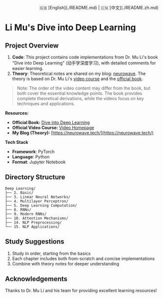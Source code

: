 <p align="right">
🇬🇧 [English](./README.md) | 🇨🇳 [中文](./README.zh.md) 
</p>

# Li Mu's Dive into Deep Learning

## Project Overview

1. **Code**: This project contains code implementations from Dr. Mu Li's book "Dive into Deep Learning" (动手学深度学习), with detailed comments for easier learning.
2. **Theory**: Theoretical notes are shared on my blog: [neurowave](https://neurowave.tech/). The theory is based on Dr. Mu Li's [video course](https://courses.d2l.ai/zh-v2/) and the [official book](https://zh.d2l.ai/chapter_preface/index.html).

> Note: The order of the video content may differ from the book, but both cover the essential knowledge points. The book provides complete theoretical derivations, while the videos focus on key techniques and applications.

**Resources:**
- **Official Book:** [Dive into Deep Learning](https://zh.d2l.ai/chapter_preface/index.html)
- **Official Video Course:** [Video Homepage](https://courses.d2l.ai/zh-v2/)
- **My Blog (Theory):** [https://neurowave.tech/](https://neurowave.tech/)

**Tech Stack**
- **Framework**: PyTorch
- **Language**: Python
- **Format**: Jupyter Notebook

## Directory Structure

```
Deep Learning/
├── 2. Basic/
├── 3. Linear Neural Networks/
├── 4. Multilayer Perceptron/
├── 5. Deep Learning Computation/
├── 8. RNNs/
├── 9. Modern RNNs/
├── 10. Attention Mechanisms/
├── 14. NLP Preprocessing/
└── 15. NLP Applications/
```

## Study Suggestions

1. Study in order, starting from the basics
2. Each chapter includes both from-scratch and concise implementations
3. Combine with theory notes for deeper understanding

## Acknowledgements

Thanks to Dr. Mu Li and his team for providing excellent learning resources! 
